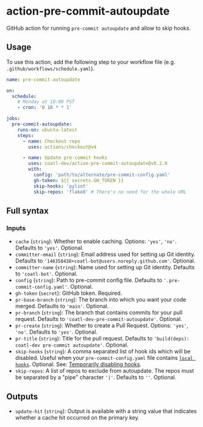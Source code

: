 # action-pre-commit-autoupdate

GitHub action for running `pre-commit autoupdate` and allow to skip hooks.

## Usage

To use this action, add the following step to your workflow file (e.g.
`.github/workflows/schedule.yaml`).

```yml
name: pre-commit-autoupdate

on:
  schedule:
    # Monday at 10:00 PST
    - cron: '0 18 * * 1'

jobs:
  pre-commit-autoupdate:
    runs-on: ubuntu-latest
    steps:
      - name: Checkout repo
        uses: actions/checkout@v4

      - name: Update pre-commit hooks
        uses: coatl-dev/action-pre-commit-autoupdate@v0.2.0
        with:
          config: 'path/to/alternate/pre-commit-config.yaml'
          gh-token: ${{ secrets.GH_TOKEN }}
          skip-hooks: 'pylint'
          skip-repos: 'flake8' # There's no need for the whole URL
```

## Full syntax

### Inputs

- `cache` (`string`): Whether to enable caching. Options: `'yes'`, `'no'`.
  Defaults to `'yes'`. Optional.
- `committer-email` (`string`): Email address used for setting up Git identity.
  Defaults to `'146358438+coatl-bot@users.noreply.github.com'`. Optional.
- `committer-name` (`string`): Name used for setting up Git identity. Defaults
  to `'coatl-bot'`. Optional.
- `config` (`string`): Path to pre-commit config file. Defaults to
  `'.pre-commit-config.yaml'`. Optional.
- `gh-token` (`secret`): GitHub token. Required.
- `pr-base-branch` (`string`): The branch into which you want your code merged.
  Defaults to `'main'`. Optional.
- `pr-branch` (`string`): The branch that contains commits for your pull request.
  Defaults to `'coatl-dev-pre-commit-autoupdate'`. Optional.
- `pr-create` (`string`): Whether to create a Pull Request. Options: `'yes'`,
  `'no'`. Defaults to `'yes'`. Optional.
- `pr-title` (`string`): Title for the pull request. Defaults to
  `'build(deps): coatl-dev pre-commit autoupdate'`. Optional.
- `skip-hooks` (`string`): A comma separated list of hook ids which will be
  disabled. Useful when your `pre-commit-config.yaml` file contains
  [`local hooks`]. Optional. See: [Temporarily disabling hooks].
- `skip-repos`: A list of repos to exclude from autoupdate. The repos must be
  separated by a "pipe" character `'|'`. Defaults to `''`. Optional.

## Outputs

- `update-hit` (`string`): Output is available with a string value that indicates whether a cache hit occurred on the primary key.

[`local hooks`]: https://pre-commit.com/#repository-local-hooks
[Temporarily disabling hooks]: https://pre-commit.com/#temporarily-disabling-hooks
